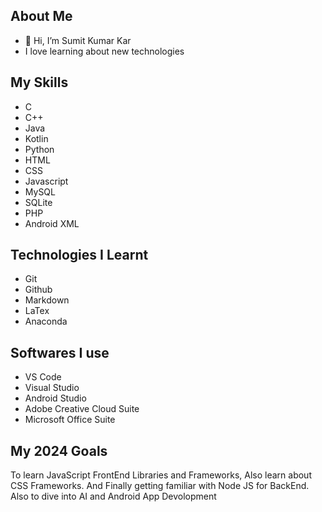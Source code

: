 ## About Me
- 👋 Hi, I’m Sumit Kumar Kar
- I love learning about new technologies

## My Skills
- C 
- C++
- Java
- Kotlin
- Python
- HTML
- CSS
- Javascript
- MySQL
- SQLite
- PHP
- Android XML

## Technologies I Learnt
- Git
- Github
- Markdown
- LaTex
- Anaconda

## Softwares I use
- VS Code
- Visual Studio
- Android Studio
- Adobe Creative Cloud Suite
- Microsoft Office Suite

## My 2024 Goals
To learn JavaScript FrontEnd Libraries and Frameworks, Also learn about CSS Frameworks. And Finally getting familiar with Node JS for BackEnd. 
Also to dive into AI and Android App Devolopment

<!---
SumitKumarKar01/SumitKumarKar01 is a ✨ special ✨ repository because its `README.md` (this file) appears on your GitHub profile.
You can click the Preview link to take a look at your changes.
--->
